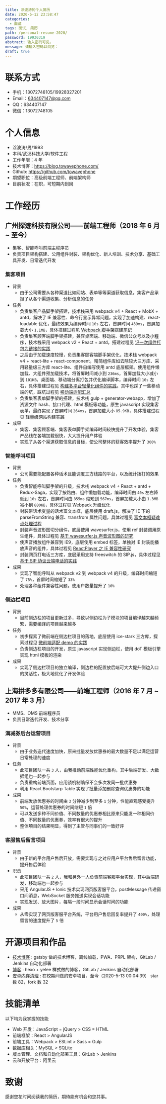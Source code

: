 ```yaml
---
title: 涂波涛的个人简历
date: 2020-5-12 23:58:47
categories:
  - 面试
tags: 面试, 简历
path: /personal-resume-2020/
password: 19930319
abstract: 输入密码可见。
message: 请输入密码以浏览：
draft: true
---
```


# 联系方式

-  手机：13072748105/19928327201
-  Email：634407147@qq.com
-  QQ：634407147
-  微信：13072748105

# 个人信息

-  涂波涛/男/1993
-  本科/武汉科技大学/软件工程
-  工作年限：4 年
-  技术博客：https://blog.towavephone.com/
-  Github: https://github.com/towavephone
-  期望职位：高级前端工程师、前端架构师
-  目前状况：在职，可短期内到岗

# 工作经历

## 广州探迹科技有限公司——前端工程师（2018 年 6 月 ~ 至今）

-  集客、智能呼叫前端主程序员
-  负责项目架构搭建、公用组件封装、架构优化、新人培训、技术分享、基础工具开发、日常迭代开发

### 集客项目

-  背景
   -  由于公司需要从各种渠道比如网站、表单等等渠道获取信息，集客产品承担了从各个渠道收集、分析信息的任务
-  任务
   -  负责集客产品脚手架搭建，技术栈采用 webpack v4 + React + MobX + antd，解决了 IE 兼容性、命令行显示异常问题，实现了加速构建、react-loadable 优化，最终效果为编译时间 `10s` 左右，首屏时间 `439ms`，首屏加载大小 `1.1MB`，具体搭建过程见 [Webpack 脚手架搭建笔记](https://blog.towavephone.com/webpack-template-new-project/)
   -  负责集客顾客端脚手架搭建，兼容桌面端、移动端、微信公众号以及小程序，技术栈采用 webpack v2 + React + antd，搭建过程见 [记一次组件打包为链接的实践](https://blog.towavephone.com/components-pack-as-library/)
   -  之后由于加载速度较慢，负责集客顾客端脚手架优化，技术栈 webpack v4 + react-lite + react-component，精简组件库如去除较大三方库、采用轻量级三方库 react-lite、组件自编写使用 antd 底层框架。使用组件懒加载、大组件预加载技术，将首屏时间减小到 `236ms`，首屏加载大小减小到 `101KB`。桌面端、移动端分离打包并优化编译脚本，编译时间 `10s` 左右，具体搭建过程见 [构建多平台轻量化组件的实践](https://blog.towavephone.com/building-platform-lightweight-components/)。其中也踩了一些移动端的坑，踩坑过程见 [移动端适配汇总](https://blog.towavephone.com/mobile-adaptation-summary/)
   -  负责集客表单脚手架的搭建，技术栈 gulp + generator-webapp，增加了资源文件 hash、接口代理、html 模板等功能，原生 javascript 实现集客表单，最终实现了首屏时间 `264ms`，首屏加载大小 `85.9KB`，具体搭建过程见 [轻量级网站构建实践](https://blog.towavephone.com/lightweight-website-construction/)
-  成果
   -  集客、集客顾客端、集客表单脚手架编译时间较快提升了开发体验，集客产品线在各端加载很快，大大提升用户体验
   -  实现了从各个渠道获取信息的目标，使公司整体的获客效率提升了 `300%`

### 智能呼叫项目

-  背景
   -  公司需要能配置各种话术且能调度三方线路的平台，以及统计拨打的效果
-  任务
   -  负责智能呼叫脚手架的升级，技术栈 webpack v4 + React + antd + Redux-Saga，实现了按路由、组件懒加载功能，编译时间由 `40s` 左右降低到 `10s` 左右，首屏时间由 `855ms` 缩短到 `567ms`，首屏加载大小由 `1.3MB` 减小到 `880KB`，具体过程见 [Webpack 升级优化](https://blog.towavephone.com/webpack-upgrade-about-product/)
   -  封装带话术变量的话术富文本框，底层使用 draft.js，解决了 IE 下的 parseFromString 兼容、transfrom 属性问题，具体过程见 [富文本框疑难点处理过程](https://blog.towavephone.com/rich-input-question/)
   -  封装声音波形图切分组件，底层使用 wavesurfer.js，使用 ref 封装调用原生组件，具体过程见 [基于 wavesurfer.js 声音波形图的研究](https://blog.towavephone.com/wavesurfer-voice-wave-research/)
   -  使声音播放组件兼容到 IE9，底层使用 embed 标签，单独对 IE 封装能播放声音的组件，具体过程见 [ReactPlayer 之 IE 兼容性研究](https://blog.towavephone.com/reactplayer-ie-compatibility/)
   -  封装网页打电话三方库，底层采用支持 freeswitch 的 SIP.js，具体过程见 [基于 SIP 协议云端电话的实践](https://blog.towavephone.com/sip-protocol-practice/)
-  成果
   -  实现了智能呼叫从 webpack v2 到 webpack v4 的升级，编译时间缩短了 `75%`，首屏时间缩短了 `33%`
   -  处理各种组件兼容性问题，使用户数量提升了 `10%`

### 侧边栏项目

-  背景
   -  目前侧边栏的项目更新过多，导致以侧边栏为子模块的项目编译越来越频繁，需要编译的项目越来越多
-  任务
   -  初步探索了微前端在侧边栏项目的落地，底层使用 ice-stark 三方库，探索过程见 [微前端适配 demo 的实践](https://blog.towavephone.com/micro-front-end-demo-practice/)
   -  负责侧边栏项目的开发，原生 javascript 实现侧边栏，使用 doT 模板引擎实现 html 模板的渲染
-  成果
   -  实现了侧边栏项目的独立编译，侧边栏的配置放后端可大大提升侧边入口的灵活性，极大地优化了开发体验

## 上海拼多多有限公司——前端工程师（2016 年 7 月 ~ 2017 年 3 月）

-  MMS、OMS 前端程序员
-  负责日常迭代开发、技术分享

### 满减券后台运营项目

-  背景
   -  由于业务迭代速度加快，原来批量发放优惠券的最大数量不足以满足运营日常处理的速度
-  任务
   -  此项目团队一共 `3` 人，由我推动前端性能优化重构，其中后端研发、大数据组也一起参与
   -  负责重构前端页面，应用锁机制确保不会多次发同一批优惠券
   -  利用 React Bootstarp Table 实现了批量添加删除查询优惠券的功能
-  成果
   -  前端发放优惠券的时间由 `3` 分钟减少到至多 `1` 分钟，性能直观感受提升 `50%`，运营处理优惠券的时间缩短 `1` 倍
   -  可以发送多种不同价值、不同数量的优惠券相比原来只能发一种相同价值、不同数量的优惠券，效率有很大的提升
   -  整体项目的结果明显，得到了主管与同事们的一致好评

### 客服售后留言项目

-  背景
   -  由于新的平台用户售后开放，需要实现与之对应用户平台售后留言功能，提升售后体验
-  职责
   -  此项目团队一共 `2` 人，我和另外一人负责前端客服平台实现，其中后端研发，移动端也一起参与
   -  采用 AngularJS + Ionic 技术实现网页版客服平台，postMessage 传递窗口间消息，WebSocket 服务推送实现会话功能
   -  实现发送、放大图片，每隔一段时间显示会话时间的功能
-  成果
   -  从零实现了网页版客服平台系统，平台用户售后回复率提升了 `400%`，处理留言的速度提升了 `5` 倍

# 开源项目和作品

-  [技术博客](https://blog.towavephone.com/) : gatsby 做的技术博客，离线加载，PWA、PRPL 架构，GitLab / Jenkins 自动化部署
-  [博客](http://www.towavephone.com/) : hexo + yelee 样式做的博客，GitLab / Jenkins 自动化部署
-  [安卓内存清理](https://github.com/towavephone/MemoryCleaner) : 在校期间做的安卓项目，至今（2020-5-13 00:04:39） star 数 82，fork 数 32

# 技能清单

以下均为我掌握的技能

-  Web 开发：JavaScript = jQuery > CSS = HTML
-  前端框架：React > AngularJS
-  前端工具：Webpack > ESLint > Sass = Gulp
-  数据库相关：MySQL > SQLite
-  版本管理、文档和自动化部署工具：GitLab > Jenkins
-  云和开放平台：阿里云

# 致谢

感谢您花时间阅读我的简历，期待能有机会和您共事。
